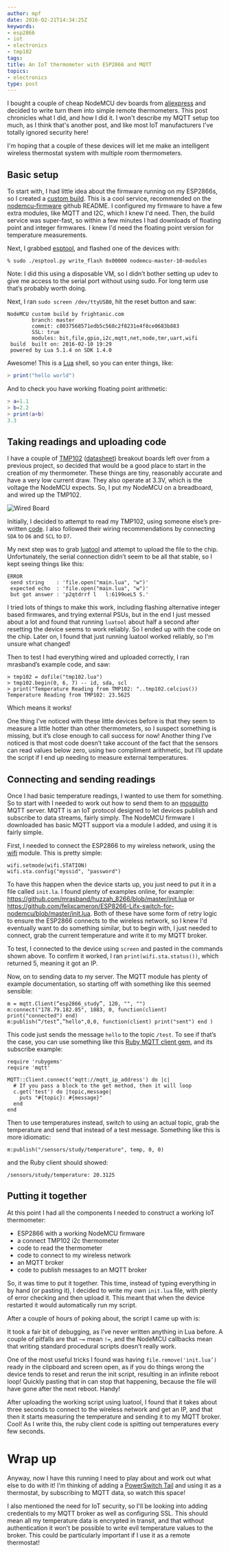 ```yaml
---
author: mpf
date: 2016-02-21T14:34:25Z
keywords:
- esp2866
- iot
- electronics
- tmp102
tags:
title: An IoT thermometer with ESP2866 and MQTT
topics:
- electronics
type: post
---
```


I bought a couple of cheap NodeMCU dev boards from
[aliexpress](http://www.aliexpress.com/snapshot/7253925668.html?orderId=72277150986609)
and decided to write turn them into simple remote thermometers. This post
chronicles what I did, and how I did it. I won't describe my MQTT setup too
much, as I think that's another post, and like most IoT manufacturers I've
totally ignored security here! 

I'm hoping that a couple of these devices will let me make an intelligent
wireless thermostat system with multiple room thermometers.

## Basic setup

To start with, I had little idea about the firmware running on my ESP2866s, so
I created a [custom build](http://nodemcu-build.com/trigger-build.php). This is
a cool service, recommended on the
[nodemcu-firmware](https://github.com/nodemcu/nodemcu-firmware) github README.
I configured my firmware to have a few extra modules, like MQTT and I2C, which
I knew I'd need.  Then, the build service was super-fast, so within a few
minutes I had downloads of floating point and integer firmwares. I knew I'd need
the floating point version for temperature measurements. 

Next, I grabbed [esptool](https://github.com/themadinventor/esptool), and flashed
one of the devices with:

    % sudo ./esptool.py write_flash 0x00000 nodemcu-master-10-modules

Note: I did this using a disposable VM, so I didn’t bother setting up udev to
give me access to the serial port without using sudo. For long term use that’s
probably worth doing.

Next, I ran `sudo screen /dev/ttyUSB0`, hit the reset button and saw:

```
NodeMCU custom build by frightanic.com
        branch: master
        commit: c8037568571edb5c568c2f8231e4f8ce0683b883
        SSL: true
        modules: bit,file,gpio,i2c,mqtt,net,node,tmr,uart,wifi
 build  built on: 2016-02-10 19:29
 powered by Lua 5.1.4 on SDK 1.4.0
```

Awesome! This is a [Lua](http://www.lua.org/) shell, so you can enter things,
like:

```lua
> print("hello world")
```

And to check you have working floating point arithmetic:

```lua
> a=1.1
> b=2.2
> print(a+b)
3.3
```

## Taking readings and uploading code

I have a couple of [TMP102](https://www.sparkfun.com/products/11931)
([datasheet](http://www.ti.com/lit/ds/symlink/tmp102.pdf)) breakout boards left
over from a previous project, so decided that would be a good place to start in 
the creation of my thermometer.
These things are tiny, reasonably accurate and have a very low current draw.
They also operate at 3.3V, which is the voltage the NodeMCU expects. 
So, I put my NodeMCU on a breadboard, and wired up the TMP102.

![Wired Board](https://files.hackerific.net/IMG_0748.JPG)

Initially, I decided to attempt to read my TMP102, using someone else’s
pre-written
[code](https://github.com/mrasband/huzzah_8266/blob/master/tmp102.lua). I also
followed their wiring recommendations by connecting `SDA` to `D6` and `SCL` to
`D7`.

My next step was to grab [luatool](https://github.com/4refr0nt/luatool) and
attempt to upload the file to the chip.  Unfortunately, the serial connection
didn’t seem to be all that stable, so I kept seeing things like this:

```
ERROR
 send string    : 'file.open("main.lua", "w")'
 expected echo  : 'file.open("main.lua", "w")'
 but got answer : 'p2qtdrrf l	l:6199oeL5 S.'
```

I tried lots of things to make this work, including flashing alternative
integer based firmwares, and trying external PSUs, but in the end I just messed
about a lot and found that running `luatool` about half a second after
resetting the device seems to work reliably.  So I ended up with the code on
the chip. Later on, I found that just running luatool worked reliably, so I'm
unsure what changed!

Then to test I had everything wired and uploaded correctly, I ran mrasband’s
example code, and saw:

```
> tmp102 = dofile("tmp102.lua")
> tmp102.begin(0, 6, 7) -- id, sda, scl
> print("Temperature Reading from TMP102: "..tmp102.celcius())
Temperature Reading from TMP102: 23.5625
```

Which means it works! 

One thing I’ve noticed with these little devices before is that they seem to
measure a little hotter than other thermometers, so I suspect something is
missing, but it’s close enough to call success for now! Another thing I’ve
noticed is that most code doesn’t take account of the fact that the sensors can
read values below zero, using two compliment arithmetic, but I’ll update the
script if I end up needing to measure external temperatures.

## Connecting and sending readings

Once I had basic temperature readings, I wanted to use them for something.
So to start with I needed to work out how to send them to an
[mosquitto](http://mosquitto.org/) MQTT server. MQTT is an IoT protocol
designed to let devices publish and subscribe to data streams, fairly simply.
The NodeMCU firmware I downloaded has basic MQTT support via a module I added, 
and using it is fairly simple.

First, I needed to connect the ESP2866 to my wireless network, using the
[wifi](http://nodemcu.readthedocs.org/en/dev/en/modules/wifi/) module. This is
pretty simple:

```
wifi.setmode(wifi.STATION)
wifi.sta.config("myssid", "password")
```

To have this happen when the device starts up, you just need to put it in a
file called `init.la`. I found plenty of examples online, for example:
https://github.com/mrasband/huzzah_8266/blob/master/init.lua or
https://github.com/felixcameron/ESP8266-Lifx-switch-for-nodemcu/blob/master/init.lua.
Both of these have some form of retry logic to ensure the ESP2866 connects to
the wireless network, so I knew I'd eventually want to do something similar, 
but to begin with, I just needed to connect, grab the current temperature and write it to my
MQTT broker. 

To test, I connected to the device using `screen` and pasted in
the commands shown above. To confirm it worked, I ran
`print(wifi.sta.status())`, which returned 5, meaning it got an IP.

Now, on to sending data to my server. The MQTT module has plenty of example
documentation, so starting off with something like this seemed sensible:

```
m = mqtt.Client(“esp2866_study”, 120, "", "")
m:connect("178.79.182.85", 1883, 0, function(client) print("connected") end)
m:publish(“/test”,”hello",0,0, function(client) print("sent") end ) 
```

This code just sends the message <code>hello</code> to the topic
<code>/test</code>. To see if that’s the case, you can use something like this
[Ruby MQTT client gem](https://github.com/njh/ruby-mqtt), and its subscribe
example:

```
require 'rubygems'
require 'mqtt'

MQTT::Client.connect(‘mqtt://mqtt_ip_address') do |c|
  # If you pass a block to the get method, then it will loop
  c.get('test') do |topic,message|
    puts "#{topic}: #{message}"
  end
end
```

Then to use temperatures instead, switch to using an actual topic, grab the
temperature and send that instead of a test message. Something like this is
more idiomatic:

```
m:publish("/sensors/study/temperature", temp, 0, 0)
```

and the Ruby client should showed:

```
/sensors/study/temperature: 20.3125
```

## Putting it together

At this point I had all the components I needed to construct a working IoT thermometer:

- ESP2866 with a working NodeMCU firmware
- a connect TMP102 i2c thermometer
- code to read the thermometer
- code to connect to my wireless network
-  an MQTT broker
- code to publish messages to an MQTT broker

So, it was time to put it together. This time, instead of typing everything in
by hand (or pasting it), I decided to write my own `init.lua` file, with plenty
of error checking and then upload it. This meant that when the device restarted it
would automatically run my script.

After a couple of hours of poking about, the script I came up with is:

<script src="https://gist.github.com/mattfoster/d8960091b31795d89a90.js"></script>

It took a fair bit of debugging, as I’ve never written anything in Lua before.
A couple of pitfalls are that `~=` mean `!=`, and the NodeMCU callbacks mean
that writing standard procedural scripts doesn’t really work.

One of the most useful tricks I found was having `file.remove('init.lua’)`
ready in the clipboard and screen open, as if you do things wrong the device
tends to reset and rerun the init script, resulting in an infinite reboot loop!
Quickly pasting that in can stop that happening, because the file will have
gone after the next reboot. Handy! 

After uploading the working script using luatool, I found that it takes about
three seconds to connect to the wireless network and get an IP, and that then
it starts measuring the temperature and sending it to my MQTT broker. Cool!
As I write this, the ruby client code is spitting out temperatures every few
seconds.

# Wrap up

Anyway, now I have this running I need to play about and work out what else to
do with it! I’m thinking of adding a 
[PowerSwitch Tail](http://www.powerswitchtail.com/Pages/default.aspx) and using it
as a thermostat, by subscribing to MQTT data, so watch this space!

I also mentioned the need for IoT security, so I'll be looking into adding
credentials to my MQTT broker as well as configuring SSL. This should mean all
my temperature data is encrypted in transit, and that without authentication it 
won't be possible to write evil temperature values to the broker. This could be
particularly important if I use it as a remote thermostat!
